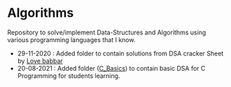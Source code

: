 # Algorithms
Repository to solve/implement Data-Structures and Algorithms using various programming languages that I know.


- 29-11-2020 : Added folder to contain solutions from DSA cracker Sheet by <a href="https://www.youtube.com/c/LoveBabbar1/featured">Love babbar</a>
- 20-08-2021 : Added folder ([C_Basics](./C_Basics)) to contain basic DSA for C Programming for students learning.
